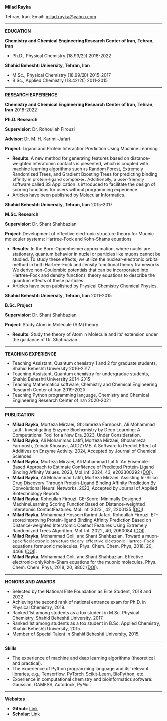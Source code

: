 **Milad Rayka**

Tehran, Iran. Email:  milad.rayka@yahoo.com

---
**EDUCATION**

**Chemistry and Chemical Engineering Research Center of Iran, Tehran, Iran**

-   Ph.D., Physical Chemistry (18.93/20) 2018-2022

**Shahid Beheshti University, Tehran, Iran**

-   M.Sc., Physical Chemistry (18.99/20) 2015-2017
-   B.Sc., Applied Chemistry (18.42/20) 2011-2015

---
**RESEARCH EXPERIENCE**

**Chemistry and Chemical Engineering Research Center of Iran, Tehran, Iran**  2018-2022

**Ph.D. Research**

**Supervisior**: Dr. Rohoullah Firouzi

**Advisor**: Dr. M. H. Karimi-Jafari

**Project**: Ligand and Protein Interaction Prediction Using Machine Learning

-   **Results**: A new method for generating features based on distance-weighted interatomic contacts is presented, which is coupled with machine learning algorithms such as Random Forest, Extremely Randomized Trees, and Gradient Boosting Trees for predicting binding affinity in protein-ligand complexes. Additionally, a user-friendly software called 3S Application is introduced to facilitate the design of scoring functions for users without programming experience.
-   Articles have been published by Molecular Informatics.

**Shahid Beheshti University, Tehran, Iran**  2015-2017

**M.Sc. Research**

**Supervisior**: Dr. Shant Shahbazian

**Project**: Development of effective electronic structure theory for Muonic moleculer systems: Hartree-Fock and Kohn-Shams equations

-   **Results**: In the Born-Oppenheimer approximation, where nuclei are stationary, quantum behavior in nuclei or particles like muons cannot be studied. To study these effects, we utilize the nuclear-electronic orbital method in both Hartree-Fock and density functional theory frameworks. We derive non-Coulombic potentials that can be incorporated into Hartree-Fock and density functional theory equations to describe the quantum effects of these particles.
-   Articles have been published by Physical Chemistry Chemical Physics.

**Shahid Beheshti University, Tehran, Iran**  2011-2015

**B.Sc. Project**

**Supervisior**: Dr. Shant Shahbazian

**Project**: Study Atom in Molecule (AIM) theory

-   **Results**: Study the theory of Atom in Molecule and its’ extension under the guidance of Dr. Shahbazian.

---
**TEACHING EXPERIENCE**

-   Teaching Assistant, Quantum chemistry 1 and 2 for graduate students, Shahid Beheshti University 2016-2017
-   Teaching Assistant, Quantum chemistry for undergradue students, Shahid Beheshti University 2014-2015
-   Teaching Mathematica software, Chemistry and Chemical Engineering Research Center of Iran 2019-2020
-   Teaching Python programming language, Chemistry and Chemical Engineering Research Center of Iran 2020-2021

---
**PUBLICATION**

-   **Milad Rayka**, Morteza Mirzaei, Gholamreza Farnoosh, Ali Mohammad Latifi. Investigating Enzyme Biochemistry by Deep Learning: A Computational Tool for a New Era. 2023, Under Consideration.
-   **Milad Rayka**, Ali Mohammad Latifi, Morteza Mirzaei, Gholamreza Farnoosh, Zeinab Khosravi, ADDZYME: A Software to Predict Effect of Additives on Enzyme Activity. 2024, Accepted by Journal of Chemical Sciences.
-   **Milad Rayka**, Morteza Mirzaei, Ali Mohammad Latifi. An Ensemble-Based Approach to Estimate Confidence of Predicted Protein-Ligand Binding Affinity Values. 2023, Mol. inf. 2024, 43, e202300292 ([DOI](https://doi.org/10.1002/minf.202300292)).
-   **Milad Rayka**, Ali Mohammad Latifi, Morteza Mirzaei. Assisting In-Silico Drug Discovery Through Protein-Ligand Binding Affinity Prediction By Convolutional Neural Networks. 2023, Accepted by Journal of Applied Biotechnology Reports.
-   **Milad Rayka**, Rohoullah Firouzi. GB-Score: Minimally Designed MachineLearning Scoring Function Based on Distance-weighted Interatomic ContactFeatures. Mol. Inf. 2023 , 42, 2200135 ([DOI]( 10.1002/minf.202200135)).
-   **Milad Rayka**, Mohammad Hossein Karimi-Jafari, Rohoullah Firouzi. ET-score:Improving Protein-ligand Binding Affinity Prediction Based on Distance-weighted Interatomic Contact Features Using Extremely Randomized Trees Algorithm. Mol. Inf. 2021 , 40, 2060084 ([DOI](10.1002/minf.202060084)).
-   **Milad Rayka**, Mohammad Goli, and Shant Shahbazian. Toward a muon-specificelectronic structure theory: effective electronic Hartree–Fock equations formuonic molecules. Phys. Chem. Chem. Phys, 2018, 20, 4466 ([DOI](10.1039/C7CP07599E)).
-   **Milad Rayka**, Mohammad Goli, and Shant Shahbazian. Effective electronic-onlyKohn–Sham equations for the muonic molecules. Phys. Chem. Chem. Phys, 2018, 20, 8802 ([DOI](10.1039/C8CP00321A)).

---
**HONORS AND AWARDS**

-   Selected by the National Elite Foundation as Elite Student, 2018 and 2022.
-   Achieving the second rank of national entrance exam for Ph.D. in Physical Chemistry, 2018.
-   Ranked 1st  among students as a top student in M.Sc. Physical Chemistry, Shahid Beheshti University, 2017.
-   Ranked 1st  among students as a top student in B.Sc. Applied Chemistry, Shahid Beheshti University, 2015.
-   Member of Special Talent in Shahid Beheshti University, 2015.

---
**Skills**

-   The experience of machine and deep learning algorithms (theoretical and practical).
-   The experience of Python programming language and its’ relevant libraries, e.g., Tensorflow, PyTorch, Scikit-Learn, BioPython, etc.
-   Experience in computational chemistry and bioinformatics software: Gaussian, GAMESS, Autodock, PyMol.

---
**Websites**

-   **Github**:  [Link](https://github.com/miladrayka)
-   **Scholar**:  [Link](https://scholar.google.com/citations?user=NxF2f0cAAAAJ&hl=en)
